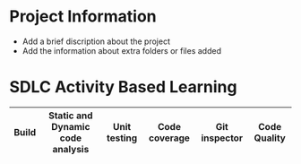 # Project Information

* Add a brief discription about the project
* Add the information about extra folders or files added
# SDLC Activity Based Learning
| Build | Static and Dynamic code analysis       | Unit testing |Code coverage |Git inspector | Code Quality|
|-------------|--------------------------------------------------------------|------------|-------------|----------------|----------------------------------------|
